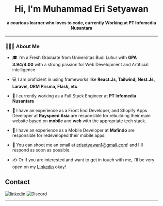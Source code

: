 <div align="center">
<h1 align="center">Hi, I'm Muhammad Eri Setyawan</h1>
<h4 align="center">a courious learner who loves to code, currently Working at PT Infomedia Nusantara
</div>

-------------------

### 👨🏻‍💻 About Me

- 🎓 I'm a Fresh Graduate from Universitas Budi Luhur with **GPA 3.94/4.00** with a strong passion for Web Development and Artificial intelligence

- 💻 I am proficient in using frameworks like **React.Js, Tailwind, Nest.Js, Laravel, ORM Prisma, Flask, etc**.

- 💼 I currently working as a Full Stack Engineer at **PT Infomedia Nusantara**

- 💼 I have an experience as a Front End Developer, and Shopify Apps Developer at **Rayspeed Asia** are responsible for rebuilding their main website based on **mobile** and **web** with the appropriate tech stack.

- 💼 I have an experience as a Mobile Developer at **Mafindo** are responsible for redeveloped their mobile apps.

- 📧 You can shoot me an email at erisetyawan1@gmail.com! and I'll respond as soon as possible.

- ✍️ Or if you are interested and want to get in touch with me, I'll be very open on my [Linkedin](https://www.linkedin.com/in/muhammad-eri-setyawan-72169b213/) okay!

## Contact
<a href="https://www.linkedin.com/in/muhammad-eri-setyawan-72169b213/">![linkedin](https://img.shields.io/badge/Muhammad%20Eri%20Setyawan-%230077B5.svg?style=for-the-badge&logo=linkedin&logoColor=white)</a>
![Discord](https://img.shields.io/badge/kooooda-%237289DA.svg?style=for-the-badge&logo=discord&logoColor=white)

-------------------
